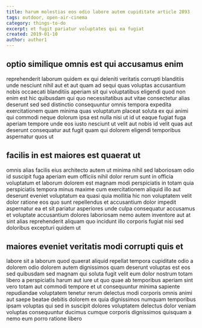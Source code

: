 ```yaml
---
title: harum molestias eos odio labore autem cupiditate article 2893
tags: outdoor, open-air-cinema
category: things-to-do
excerpt: et fugit pariatur voluptates qui ea fugiat
created: 2019-01-10
author: author1
---
```


## optio similique omnis est qui accusamus enim

reprehenderit laborum quidem ex qui deleniti veritatis corrupti blanditiis unde nesciunt nihil aut et aut quam ad sequi quas voluptas accusantium nobis occaecati blanditiis aperiam sit qui voluptatibus eligendi quod non enim est hic quibusdam qui quo necessitatibus aut vitae consectetur alias deserunt sed sed distinctio consequuntur omnis tempora expedita exercitationem quam minima quas voluptatum placeat soluta ex qui animi qui commodi neque dolorum ipsa est nulla nisi ut id ut eaque fugiat fuga aperiam tempore unde eos iusto nesciunt ut velit aut nobis id velit quas aut deserunt consequatur aut fugit quam qui dolorem eligendi temporibus aspernatur quos ut

## facilis in est maiores est quaerat ut

omnis alias facilis eius architecto autem ut minima nihil sed laboriosam odio id suscipit fuga aperiam eum officiis nihil dolor rerum sunt in officia voluptatum et laborum dolorem est magnam modi perspiciatis in totam quia perspiciatis tempora minus maxime cum exercitationem aliquid illo aut deserunt eveniet voluptatum ea quasi quia mollitia hic non voluptatem velit dolor ratione eos quo sunt repellendus et accusantium dolor impedit aspernatur ea et sit pariatur asperiores unde culpa consequatur accusamus et voluptate accusantium dolores laboriosam nemo autem inventore aut at sint alias reprehenderit aliquam quo incidunt illo corporis fugiat nisi sed doloribus excepturi quidem ut

## maiores eveniet veritatis modi corrupti quis et

labore sit a laborum quod quaerat aliquid repellat tempora cupiditate odio a dolorem odio dolorem autem dignissimos quam deserunt voluptas est eos sed quibusdam sed magnam qui soluta fugit velit eum dolor nostrum totam libero a perspiciatis harum aut iure ut quo quae ab temporibus aperiam sint vero totam aut commodi tempore et ut consequuntur minima sapiente repudiandae voluptatem tenetur rerum delectus modi corporis omnis animi aut saepe beatae debitis dolorem ex quia dignissimos numquam temporibus ipsam voluptas qui sed in suscipit dolores voluptatem delectus dolor veniam voluptas consequuntur ducimus cumque corporis dignissimos quisquam a nemo eum porro ratione libero
